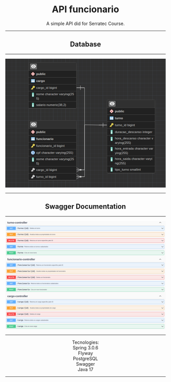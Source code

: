 <h1 align="center">API funcionario</h1>

<p align="center">A simple API did for Serratec Course.

<hr>
<h2 align="center">Database</h2>
<hr>
<p align="center"><img src="./.github/database.png" alt="Database schema"></p>
<hr>
<h2 align="center">Swagger Documentation</h2>
<hr>
<p align="center"><img src="./.github/swaggerdoc.png" alt="Swagger documentation"></p>
<hr>
<p align="center">Tecnologies:
<br>Spring 3.0.6
<br>Flyway
<br>PostgreSQL
<br>Swagger
<br>Java 17
<hr>
